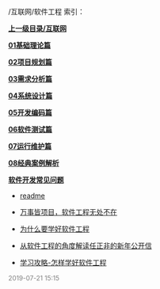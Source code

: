 /互联网/软件工程 索引：


**[上一级目录/互联网](/互联网/index.md)**

**[01基础理论篇](/互联网/软件工程/01基础理论篇/index.md)**

**[02项目规划篇](/互联网/软件工程/02项目规划篇/index.md)**

**[03需求分析篇](/互联网/软件工程/03需求分析篇/index.md)**

**[04系统设计篇](/互联网/软件工程/04系统设计篇/index.md)**

**[05开发编码篇](/互联网/软件工程/05开发编码篇/index.md)**

**[06软件测试篇](/互联网/软件工程/06软件测试篇/index.md)**

**[07运行维护篇](/互联网/软件工程/07运行维护篇/index.md)**

**[08经典案例解析](/互联网/软件工程/08经典案例解析/index.md)**

**[软件开发常见问题](/互联网/软件工程/软件开发常见问题/index.md)**

- [readme](/互联网/软件工程/readme.md)

- [万事皆项目，软件工程无处不在](/互联网/软件工程/万事皆项目，软件工程无处不在.md)

- [为什么要学好软件工程](/互联网/软件工程/为什么要学好软件工程.md)

- [从软件工程的角度解读任正非的新年公开信](/互联网/软件工程/从软件工程的角度解读任正非的新年公开信.md)

- [学习攻略-怎样学好软件工程](/互联网/软件工程/学习攻略-怎样学好软件工程.md)


<font size=2 color='grey'> 2019-07-21 15:15 </font>